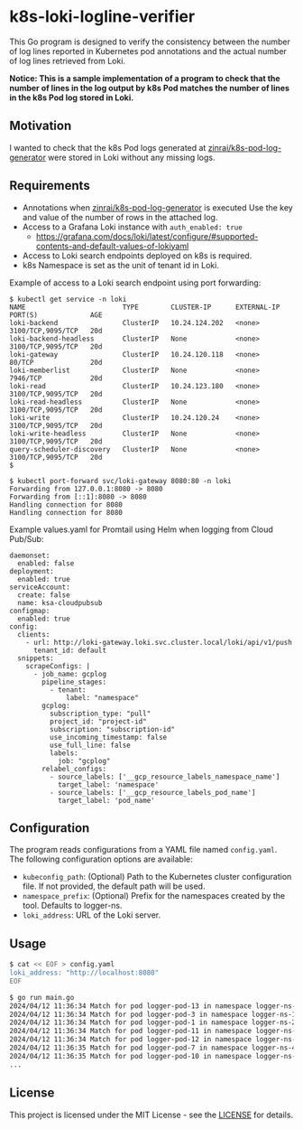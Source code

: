 # k8s-loki-logline-verifier

This Go program is designed to verify the consistency between the number of log lines reported in Kubernetes pod annotations and the actual number of log lines retrieved from Loki.

**Notice: This is a sample implementation of a program to check that the number of lines in the log output by k8s Pod matches the number of lines in the k8s Pod log stored in Loki.**

## Motivation

I wanted to check that the k8s Pod logs generated at [zinrai/k8s-pod-log-generator](https://github.com/zinrai/k8s-pod-log-generator) were stored in Loki without any missing logs.

## Requirements

- Annotations when [zinrai/k8s-pod-log-generator](https://github.com/zinrai/k8s-loki-logline-verifier) is executed Use the key and value of the number of rows in the attached log.
- Access to a Grafana Loki instance with `auth_enabled: true`
  - https://grafana.com/docs/loki/latest/configure/#supported-contents-and-default-values-of-lokiyaml
- Access to Loki search endpoints deployed on k8s is required.
- k8s Namespace is set as the unit of tenant id in Loki.

Example of access to a Loki search endpoint using port forwarding:

```
$ kubectl get service -n loki
NAME                        TYPE        CLUSTER-IP      EXTERNAL-IP   PORT(S)             AGE
loki-backend                ClusterIP   10.24.124.202   <none>        3100/TCP,9095/TCP   20d
loki-backend-headless       ClusterIP   None            <none>        3100/TCP,9095/TCP   20d
loki-gateway                ClusterIP   10.24.120.118   <none>        80/TCP              20d
loki-memberlist             ClusterIP   None            <none>        7946/TCP            20d
loki-read                   ClusterIP   10.24.123.180   <none>        3100/TCP,9095/TCP   20d
loki-read-headless          ClusterIP   None            <none>        3100/TCP,9095/TCP   20d
loki-write                  ClusterIP   10.24.120.24    <none>        3100/TCP,9095/TCP   20d
loki-write-headless         ClusterIP   None            <none>        3100/TCP,9095/TCP   20d
query-scheduler-discovery   ClusterIP   None            <none>        3100/TCP,9095/TCP   20d
$
```
```
$ kubectl port-forward svc/loki-gateway 8080:80 -n loki
Forwarding from 127.0.0.1:8080 -> 8080
Forwarding from [::1]:8080 -> 8080
Handling connection for 8080
Handling connection for 8080
```

Example values.yaml for Promtail using Helm when logging from Cloud Pub/Sub:

```
daemonset:
  enabled: false
deployment:
  enabled: true
serviceAccount:
  create: false
  name: ksa-cloudpubsub
configmap:
  enabled: true
config:
  clients:
    - url: http://loki-gateway.loki.svc.cluster.local/loki/api/v1/push
      tenant_id: default
  snippets:
    scrapeConfigs: |
      - job_name: gcplog
        pipeline_stages:
          - tenant:
              label: "namespace"
        gcplog:
          subscription_type: "pull"
          project_id: "project-id"
          subscription: "subscription-id"
          use_incoming_timestamp: false
          use_full_line: false
          labels:
            job: "gcplog"
        relabel_configs:
          - source_labels: ['__gcp_resource_labels_namespace_name']
            target_label: 'namespace'
          - source_labels: ['__gcp_resource_labels_pod_name']
            target_label: 'pod_name'
```

## Configuration

The program reads configurations from a YAML file named `config.yaml`. The following configuration options are available:

- `kubeconfig_path`: (Optional) Path to the Kubernetes cluster configuration file. If not provided, the default path will be used.
- `namespace_prefix`: (Optional) Prefix for the namespaces created by the tool. Defaults to logger-ns.
- `loki_address`: URL of the Loki server.

## Usage

```bash
$ cat << EOF > config.yaml
loki_address: "http://localhost:8080"
EOF
```

```bash
$ go run main.go
2024/04/12 11:36:34 Match for pod logger-pod-13 in namespace logger-ns-1: total_log_lines=2560, log_line_count=2560
2024/04/12 11:36:34 Match for pod logger-pod-3 in namespace logger-ns-1: total_log_lines=2560, log_line_count=2560
2024/04/12 11:36:34 Match for pod logger-pod-1 in namespace logger-ns-2: total_log_lines=2560, log_line_count=2560
2024/04/12 11:36:34 Match for pod logger-pod-11 in namespace logger-ns-2: total_log_lines=2560, log_line_count=2560
2024/04/12 11:36:34 Match for pod logger-pod-12 in namespace logger-ns-3: total_log_lines=2560, log_line_count=2560
2024/04/12 11:36:35 Match for pod logger-pod-7 in namespace logger-ns-4: total_log_lines=2560, log_line_count=2560
2024/04/12 11:36:35 Match for pod logger-pod-10 in namespace logger-ns-5: total_log_lines=2560, log_line_count=2560
...
```

## License

This project is licensed under the MIT License - see the [LICENSE](https://opensource.org/license/mit) for details.

